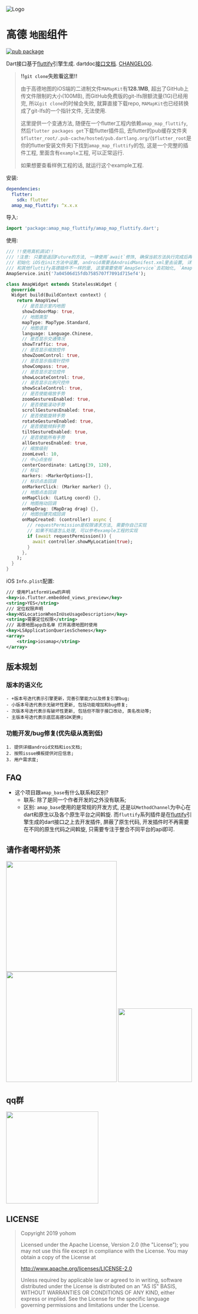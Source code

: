 ![Logo](https://github.com/fluttify-project/fluttify-core-example/blob/develop/other/Logo-Landscape.png?raw=true)

# 高德 `地图`组件

[![pub package](https://img.shields.io/pub/v/amap_map_fluttify.svg)](https://pub.Flutter-io.cn/packages/amap_map_fluttify)

Dart接口基于[fluttify](https://github.com/yohom/fluttify-core-example)引擎生成. dartdoc[接口文档](https://pub.flutter-io.cn/documentation/amap_map_fluttify/latest/). [CHANGELOG](https://github.com/fluttify-project/amap_map_fluttify/blob/master/CHANGELOG.md).

> **!!`git clone`失败看这里!!**
>
> 由于高德地图的iOS端的二进制文件`MAMapKit`有**128.1MB**, 超出了GitHub上传文件限制的大小(100MB), 而GitHub免费版的git-lfs限额流量(1G)已经用完, 所以`git clone`的时候会失败, 就算直接下载repo, `MAMapKit`也已经转换成了git-lfs的一个指针文件, 无法使用.
>
> 这里提供一个变通方法, 随便在一个flutter工程内依赖`amap_map_fluttify`, 然后`flutter packages get`下载flutter插件后, 去flutter的pub缓存文件夹`$flutter_root/.pub-cache/hosted/pub.dartlang.org/`(`$flutter_root`是你的flutter安装文件夹)下找到`amap_map_fluttify`的包, 这是一个完整的插件工程, 里面含有`example`工程, 可以正常运行.
>
> 如果想要查看样例工程的话, 就运行这个example工程.

安装: 
```yaml
dependencies:
  flutter:
    sdk: flutter
  amap_map_fluttify: ^x.x.x
```

导入:
```dart
import 'package:amap_map_fluttify/amap_map_fluttify.dart';
```

使用:
```dart 
/// !!使用真机调试!!
/// !注意: 只要是返回Future的方法, 一律使用`await`修饰, 确保当前方法执行完成后再执行下一行, 在不能使用`await`修饰的环境下, 在`then`方法中执行下一步.
/// 初始化 iOS在init方法中设置, android需要去AndroidManifest.xml里去设置, 详见 https://lbs.amap.com/api/android-sdk/gettingstarted
/// 和其他fluttify高德插件不一样的是, 这里需要使用`AmapService`去初始化, `AmapService`内部调用的依然是`AmapCore`, 只不过地图插件在初始化的会话需要做些其他事.
AmapService.init('7a04506d15fdb7585707f7091d715ef4');

class AmapWidget extends StatelessWidget {
  @override
  Widget build(BuildContext context) {
    return AmapView(
      // 是否显示室内地图
      showIndoorMap: true,
      // 地图类型
      mapType: MapType.Standard,
      // 地图语言
      language: Language.Chinese,
      // 是否显示交通情况
      showTraffic: true,
      // 是否显示缩放控件
      showZoomControl: true,
      // 是否显示指南针控件
      showCompass: true,
      // 是否显示定位控件
      showLocateControl: true,
      // 是否显示比例尺控件
      showScaleControl: true,
      // 是否使能缩放手势
      zoomGesturesEnabled: true,
      // 是否使能滚动手势
      scrollGesturesEnabled: true,
      // 是否使能旋转手势
      rotateGestureEnabled: true,
      // 是否使能倾斜手势
      tiltGestureEnabled: true,
      // 是否使能所有手势
      allGesturesEnabled: true,
      // 缩放级别
      zoomLevel: 10, 
      // 中心点坐标
      centerCoordinate: LatLng(39, 120),
      // 标记
      markers: <MarkerOptions>[], 
      // 标识点击回调
      onMarkerClick: (Marker marker) {},
      // 地图点击回调
      onMapClick: (LatLng coord) {},
      // 地图拖动回调
      onMapDrag: (MapDrag drag) {},
      // 地图创建完成回调
      onMapCreated: (controller) async {
        // requestPermission是权限请求方法, 需要你自己实现 
        // 如果不知道怎么处理, 可以参考example工程的实现
        if (await requestPermission()) {
          await controller.showMyLocation(true);
        }
      },
    );
  }
}
```

iOS `Info.plist`配置:
```xml
/// 使用PlatformView的声明
<key>io.flutter.embedded_views_preview</key>
<string>YES</string>
/// 定位权限声明
<key>NSLocationWhenInUseUsageDescription</key>
<string>需要定位权限</string>
/// 高德地图app白名单 打开高德地图时使用
<key>LSApplicationQueriesSchemes</key>
<array>
	<string>iosamap</string>
</array>
```

## 版本规划
### 版本的语义化
    - +版本号迭代表示引擎更新，完善引擎能力以及修复引擎bug;
    - 小版本号迭代表示无破坏性更新, 包括功能增加和bug修复;
    - 次版本号迭代表示有破坏性更新, 包括但不限于接口改动, 类名改动等;
    - 主版本号迭代表示底层高德SDK更换;
### 功能开发/bug修复(优先级从高到低)
    1. 提供详细android文档和ios文档;
    2. 按照issue模板提供对应信息;
    3. 用户需求度;

## FAQ
- 这个项目跟`amap_base`有什么联系和区别?
    - 联系: 除了是同一个作者开发的之外没有联系; 
    - 区别: `amap_base`使用的是常规的开发方式, 还是以`MethodChannel`为中心在dart和原生以及各个原生平台之间斡旋. 而`fluttify`系列插件是在[fluttify](https://github.com/fluttify-project/fluttify-core-example)引擎生成的dart接口之上去开发插件, 屏蔽了原生代码, 开发插件时不再需要在不同的原生代码之间斡旋, 只需要专注于整合不同平台的api即可.

## 请作者喝杯奶茶
<img src="https://github.com/fluttify-project/fluttify-core-example/blob/develop/other/1557492318.jpg?raw=true" height="300">  <img src="https://github.com/fluttify-project/fluttify-core-example/blob/develop/other/WechatIMG111.jpeg?raw=true" height="300">  <img src="https://github.com/fluttify-project/fluttify-core-example/blob/develop/other/IMG_5480.JPG?raw=true" height="200">

## qq群
<img src="https://github.com/fluttify-project/fluttify-core-example/blob/develop/other/QQ%E7%BE%A4.png?raw=true" height="250">

## LICENSE
> Copyright 2019 yohom
>   
> Licensed under the Apache License, Version 2.0 (the "License");
  you may not use this file except in compliance with the License.
  You may obtain a copy of the License at
>
>    http://www.apache.org/licenses/LICENSE-2.0
> 
>  Unless required by applicable law or agreed to in writing, software
>  distributed under the License is distributed on an "AS IS" BASIS,
>  WITHOUT WARRANTIES OR CONDITIONS OF ANY KIND, either express or implied.
>  See the License for the specific language governing permissions and
>  limitations under the License.